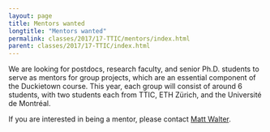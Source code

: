 ```yaml
---
layout: page
title: Mentors wanted
longtitle: "Mentors wanted"
permalink: classes/2017/17-TTIC/mentors/index.html
parent: classes/2017/17-TTIC/index.html
---
```


We are looking for postdocs, research faculty, and senior Ph.D. students to serve as mentors for group projects, which are an essential component of the Duckietown course. This year, each group will consist of around 6 students, with two students each from TTIC, ETH Zürich, and the Université de Montréal.

If you are interested in being a mentor, please contact [Matt Walter](http://ttic.edu/walter).
